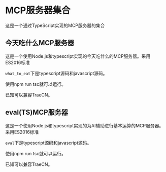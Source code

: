 # MCP服务器集合

这是一个通过TypeScript实现的MCP服务器的集合

## 今天吃什么MCP服务器
这是一个使用Node.js和typescript实现的今天吃什么的MCP服务器。采用ES2016标准

`what_to_eat`下是typescript源码和javascript源码。

使用npm run tsc就可以运行。

已知可以兼容TraeCN。

## eval(TS)MCP服务器
这是一个使用Node.js和typescript实现的为AI辅助进行基本运算的MCP服务器。采用ES2016标准

`eval`下是typescript源码和javascript源码。

使用npm run tsc就可以运行。

已知可以兼容TraeCN。
